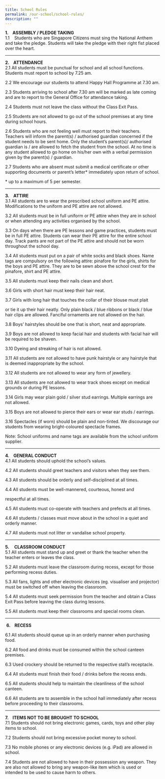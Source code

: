 ```yaml
---
title: School Rules
permalink: /our-school/school-rules/
description: ""
---
```

**1.    ASSEMBLY / PLEDGE TAKING**  
1.1    Students who are Singapore Citizens must sing the National Anthem and take the pledge. Students will take the pledge with their right fist placed over the heart.

* * *

  
**2.    ATTENDANCE**  
2.1 All students must be punctual for school and all school functions. Students must report to school by 7.25 am.

  

2.2 We encourage our students to attend Happy Hall Programme at 7.30 am.

  

2.3 Students arriving to school after 7.30 am will be marked as late coming and are to report to the General Office for attendance taking.

  

2.4 Students must not leave the class without the Class Exit Pass.

  

2.5 Students are not allowed to go out of the school premises at any time during school hours.

  

2.6 Students who are not feeling well must report to their teachers. Teachers will inform the parent(s) / authorised guardian concerned if the student needs to be sent home. Only the student’s parent(s)/ authorised guardian is / are allowed to fetch the student from the school. At no time is any student allowed to go home on his/her own with a verbal permission given by the parent(s) / guardian.

  

2.7 Students who are absent must submit a medical certificate or other supporting documents or parent’s letter\* immediately upon return of school.

  

\* up to a maximum of 5 per semester.

  

* * *

  
**3.    ATTIRE**  
3.1 All students are to wear the prescribed school uniform and PE attire. Modifications to the uniform and PE attire are not allowed.

  

3.2 All students must be in full uniform or PE attire when they are in school or when attending any activities organised by the school.

  

3.3 On days when there are PE lessons and game practices, students must be in full PE attire. Students can wear their PE attire for the entire school day. Track pants are not part of the PE attire and should not be worn throughout the school day.

  

3.4 All students must put on a pair of white socks and black shoes. Name tags are compulsory on the following attire: pinafore for the girls, shirts for the boys and PE attire. They are to be sewn above the school crest for the pinafore, shirt and PE attire.

  

3.5 All students must keep their nails clean and short.

  

3.6 Girls with short hair must keep their hair neat.

  

3.7 Girls with long hair that touches the collar of their blouse must plait

or tie it up their hair neatly. Only plain black / blue ribbons or black / blue hair clips are allowed. Fanciful ornaments are not allowed on the hair.

  

3.8 Boys’ hairstyles should be one that is short, neat and appropriate.

  

3.9 Boys are not allowed to keep facial hair and students with facial hair will be required to be shaven.

  

3.10 Dyeing and streaking of hair is not allowed.

  

3.11 All students are not allowed to have punk hairstyle or any hairstyle that is deemed inappropriate by the school.

  

3.12 All students are not allowed to wear any form of jewellery.

  

3.13 All students are not allowed to wear track shoes except on medical grounds or during PE lessons.

  

3.14 Girls may wear plain gold / silver stud earrings. Multiple earrings are not allowed.

  

3.15 Boys are not allowed to pierce their ears or wear ear studs / earrings.

  

3.16 Spectacles (if worn) should be plain and non-tinted. We discourage our students from wearing bright-coloured spectacle frames.

  

Note: School uniforms and name tags are available from the school uniform supplier.

  

* * *

  
**4.    GENERAL CONDUCT**  
4.1 All students should uphold the school’s values.  
  

4.2 All students should greet teachers and visitors when they see them.

  

4.3 All students should be orderly and self-disciplined at all times.

  

4.4 All students must be well-mannered, courteous, honest and

respectful at all times.

  

4.5 All students must co-operate with teachers and prefects at all times.

  

4.6 All students / classes must move about in the school in a quiet and orderly manner.

  

4.7 All students must not litter or vandalise school property.

  

* * *

  
**5.     CLASSROOM CONDUCT**  
5.1 All students must stand up and greet or thank the teacher when the teacher enters or leaves the class.

  

5.2 All students must leave the classroom during recess, except for those performing recess duties.

  

5.3 All fans, lights and other electronic devices (eg. visualiser and projector) must be switched off when leaving the classroom.

  

5.4 All students must seek permission from the teacher and obtain a Class Exit Pass before leaving the class during lessons.

  

5.5 All students must keep their classrooms and special rooms clean.

* * *

 **6.    RECESS**
 
6.1 All students should queue up in an orderly manner when purchasing  food.

  

6.2 All food and drinks must be consumed within the school canteen premises.

  

6.3 Used crockery should be returned to the respective stall’s receptacle.

  

6.4 All students must finish their food / drinks before the recess ends.

  

6.5 All students should help to maintain the cleanliness of the school canteen.

  

6.6 All students are to assemble in the school hall immediately after recess before proceeding to their classrooms.

  

* * *

  
**7.    ITEMS NOT TO BE BROUGHT TO SCHOOL**  
7.1 Students should not bring electronic games, cards, toys and other play items to school.

  

7.2 Students should not bring excessive pocket money to school.

  

7.3 No mobile phones or any electronic devices (e.g. iPad) are allowed in school.

  

7.4 Students are not allowed to have in their possession any weapon. They are also not allowed to bring any weapon-like item which is used or intended to be used to cause harm to others.